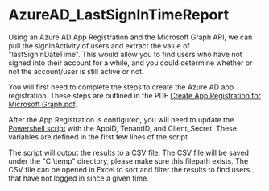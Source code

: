 # AzureAD_LastSignInTimeReport
Using an Azure AD App Registration and the Microsoft Graph API, we can pull the signInActivity of users and extract the value of "lastSignInDateTime". This would allow you to find users who have not signed into their account for a while, and you could determine whether or not the account/user is still active or not.

You will first need to complete the steps to create the Azure AD app registration. These steps are outlined in the PDF [Create App Registration for Microsoft Graph.pdf](https://github.com/jofried/AzureAD_LastSignInTimeReport/blob/main/Create%20App%20Registration%20for%20Microsoft%20Graph.pdf).

After the App Registration is configured, you will need to update the [Powershell script](https://github.com/jofried/AzureAD_LastSignInTimeReport/blob/main/Graph-ReportLastSignInTime.ps1) with the AppID, TenantID, and Client_Secret. These variables are defined in the first few lines of the script

The script will output the results to a CSV file. The CSV file will be saved under the "C:\temp\" directory, please make sure this filepath exists. The CSV file can be opened in Excel to sort and filter the results to find users that have not logged in since a given time.
